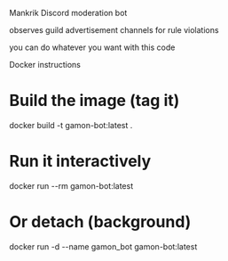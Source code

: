 Mankrik Discord moderation bot

observes guild advertisement channels for rule violations

you can do whatever you want with this code

Docker instructions 

# Build the image (tag it)
docker build -t gamon-bot:latest .

# Run it interactively
docker run --rm gamon-bot:latest

# Or detach (background)
docker run -d --name gamon_bot gamon-bot:latest